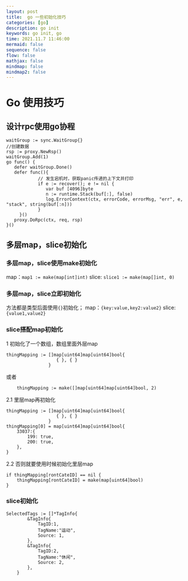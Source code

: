 ```yaml
---
layout: post
title:  go 一些初始化技巧
categories: [go]
description: go init
keywords: go init, go
time: 2021.11.7 11:46:00
mermaid: false
sequence: false
flow: false
mathjax: false
mindmap: false
mindmap2: false
---
```

# Go 使用技巧

## 设计rpc使用go协程
```
waitGroup := sync.WaitGroup{}
//创建数据
rsp := proxy.NewRsp()
waitGroup.Add(1)
go func() {
   defer waitGroup.Done()
   defer func(){
			// 发生宕机时，获取panic传递的上下文并打印
			if e := recover(); e != nil {
			   var buf [4096]byte
			   n := runtime.Stack(buf[:], false)
			   log.ErrorContext(ctx, errorCode, errorMsg, "err", e, "stack", string(buf[:n]))
			}
	 }()
   proxy.DoRpc(ctx, req, rsp)
}()
```

## 多层map，slice初始化
### 多层map，slice使用make初始化
map：`map1 := make(map[int]int)`
slice: `slice1 := make(map[]int, 0)`
### 多层map，slice立即初始化
方法都是类型后面使用`{}`初始化；
map：`{key:value,key2:value2}`
slice: `{value1,value2}`

### slice搭配map初始化
1 初始化了一个数组，数组里面外层map
```
thingMapping := []map[uint64]map[uint64]bool{
                   { }, { }
                }
```
或者
```
	thingMapping := make([]map[uint64]map[uint64]bool, 2)
```
2.1 里层map再初始化
```
thingMapping := []map[uint64]map[uint64]bool{
                   { }, { }
                }
thingMapping[0] = map[uint64]map[uint64]bool{
    33037:{
        199: true,
        200: true,
    },
}
```
2.2 否则就要使用时候初始化里层map
```
if thingMapping[rontCateID] == nil {
    thingMapping[rontCateID] = make(map[uint64]bool)
}
```

### slice初始化
```
SelectedTags := []*TagInfo{
        &TagInfo{
            TagID:1,
            TagName:"运动",
            Source: 1,
        },
        &TagInfo{
            TagID:2,
            TagName:"休闲",
            Source: 2,
        },
    }
```